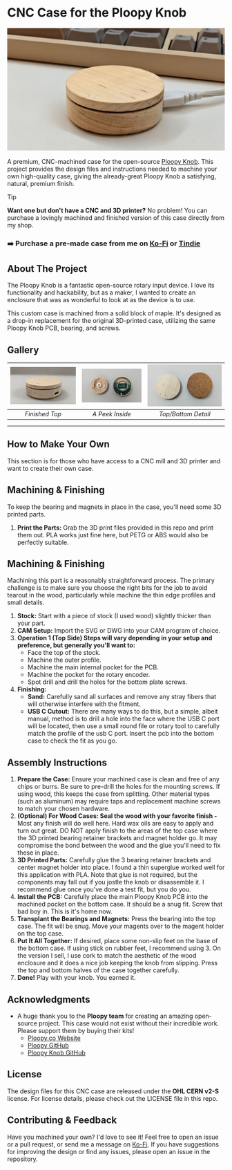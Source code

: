 # CNC Case for the Ploopy Knob

![Finished CNC Ploopy Knob Case](https://github.com/tuxedocurly/Ploopy-Knob-CNC-Case/blob/main/images/Finished%20knob%20plugged%20in.jpg)


A premium, CNC-machined case for the open-source [Ploopy Knob](https://github.com/ploopyco/knob). This project provides the design files and instructions needed to machine your own high-quality case, giving the already-great Ploopy Knob a satisfying, natural, premium finish.

> [!TIP]
> **Want one but don't have a CNC and 3D printer?**
> No problem! You can purchase a lovingly machined and finished version of this case directly from my shop.
>
> ### ➡️ Purchase a pre-made case from me on [Ko-Fi](https://ko-fi.com/s/045a7ff648) or [Tindie](https://www.tindie.com/products/tuxedomakes/ploopy-knob-wood-case-upgrade-cnc-machined/)

## About The Project

The Ploopy Knob is a fantastic open-source rotary input device. I love its functionality and hackability, but as a maker, I wanted to create an enclosure that was as wonderful to look at as the device is to use.

This custom case is machined from a solid block of maple. It's designed as a drop-in replacement for the original 3D-printed case, utilizing the same Ploopy Knob PCB, bearing, and screws.

## Gallery

| ![Top View](https://github.com/tuxedocurly/Ploopy-Knob-CNC-Case/blob/main/images/Finished%20Knob.jpg) | ![Inside View](https://github.com/tuxedocurly/Ploopy-Knob-CNC-Case/blob/main/images/Transplant%20Complete.jpg) | ![Bottom View](https://github.com/tuxedocurly/Ploopy-Knob-CNC-Case/blob/main/images/Knob%20top%20and%20bottom.jpg) |
| :-------------------------------: | :----------------------------------: | :---------------------------------: |
|           *Finished Top* |           *A Peek Inside* |          *Top/Bottom Detail* |

---

## How to Make Your Own

This section is for those who have access to a CNC mill and 3D printer and want to create their own case.

## Machining & Finishing

To keep the bearing and magnets in place in the case, you'll need some 3D printed parts.

1.  **Print the Parts:** Grab the 3D print files provided in this repo and print them out. PLA works just fine here, but PETG or ABS would also be perfectly suitable.

## Machining & Finishing

Machining this part is a reasonably straightforward process. The primary challenge is to make sure you choose the right bits for the job to avoid tearout in the wood, particularly while machine the thin edge profiles and small details.

1.  **Stock:** Start with a piece of stock (I used wood) slightly thicker than your part.
2.  **CAM Setup:** Import the SVG or DWG into your CAM program of choice.
3.  **Operation 1 (Top Side) Steps will vary depending in your setup and preference, but generally you'll want to:**
    * Face the top of the stock.
    * Machine the outer profile.
    * Machine the main internal pocket for the PCB.
    * Machine the pocket for the rotary encoder.
    * Spot drill and drill the holes for the bottom plate screws.
6.  **Finishing:**
    * **Sand:** Carefully sand all surfaces and remove any stray fibers that will otherwise interfere with the fitment.
    * **USB C Cutout:** There are many ways to do this, but a simple, albeit manual, method is to drill a hole into the face where the USB C port will be located, then use a small round file or rotary tool to carefully match the profile of the usb C port. Insert the pcb into the bottom case to check the fit as you go.

## Assembly Instructions

1.  **Prepare the Case:** Ensure your machined case is clean and free of any chips or burrs. Be sure to pre-drill the holes for the mounting screws. If using wood, this keeps the case from splitting. Other material types (such as aluminum) may require taps and replacement machine screws to match your chosen hardware.
2.  **(Optional) For Wood Cases: Seal the wood with your favorite finish -** Most any finish will do well here. Hard wax oils are easy to apply and turn out great. DO NOT apply finish to the areas of the top case where the 3D printed bearing retainer brackets and magnet holder go. It may compromise the bond between the wood and the glue you'll need to fix these in place.
3.  **3D Printed Parts:** Carefully glue the 3 bearing retainer brackets and center magnet holder into place. I found a thin superglue worked well for this application with PLA. Note that glue is not required, but the components may fall out if you jostle the knob or disassemble it. I recommend glue once you've done a test fit, but you do you.
4.  **Install the PCB:** Carefully place the main Ploopy Knob PCB into the machined pocket on the bottom case. It should be a snug fit. Screw that bad boy in. This is it's home now.
5.  **Transplant the Bearings and Magnets:** Press the bearing into the top case. The fit will be snug. Move your magents over to the magent holder on the top case.
6.  **Put It All Together:** If desired, place some non-slip feet on the base of the bottom case. If using stick on rubber feet, I recommend using 3. On the version I sell, I use cork to match the aesthetic of the wood enclosure and it does a nice job keeping the knob from slipping. Press the top and bottom halves of the case together carefully.
7.  **Done!** Play with your knob. You earned it.

## Acknowledgments

* A huge thank you to the **Ploopy team** for creating an amazing open-source project. This case would not exist without their incredible work. Please support them by buying their kits!
    * [Ploopy.co Website](https://ploopy.co/)
    * [Ploopy GitHub](https://github.com/ploopyco)
    * [Ploopy Knob GitHub](https://github.com/ploopyco/knob)

## License

The design files for this CNC case are released under the **OHL CERN v2-S** license. For license details, please check out the LICENSE file in this repo.

## Contributing & Feedback

Have you machined your own? I'd love to see it! Feel free to open an issue or a pull request, or send me a message on [Ko-Fi](https://ko-fi.com/tuxedomakes). If you have suggestions for improving the design or find any issues, please open an issue in the repository.
